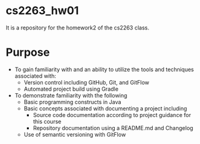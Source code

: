 # cs2263_hw01
It is a repository for the homework2 of the cs2263 class.

# Purpose
* To gain familiarity with and an ability to utilize the tools and techniques associated with:
    * Version control including GitHub, Git, and GitFlow
    * Automated project build using Gradle
* To demonstrate familiarity with the following
    * Basic programming constructs in Java
    * Basic concepts associated with documenting a project including
        * Source code documentation according to project guidance for this course
        * Repository documentation using a README.md and Changelog
    * Use of semantic versioning with GitFlow
